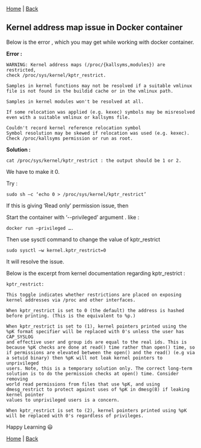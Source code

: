 [Home](https://debbiswal.github.io/Tech-BITE/) \| [Back](https://debbiswal.github.io/Tech-BITE/#docker)  

## Kernel address map issue in Docker container

Below is the error , which you may get while working with docker container.

**Error :**
```shell
WARNING: Kernel address maps (/proc/{kallsyms,modules}) are restricted,
check /proc/sys/kernel/kptr_restrict.

Samples in kernel functions may not be resolved if a suitable vmlinux
file is not found in the buildid cache or in the vmlinux path.

Samples in kernel modules won't be resolved at all.

If some relocation was applied (e.g. kexec) symbols may be misresolved
even with a suitable vmlinux or kallsyms file.

Couldn't record kernel reference relocation symbol
Symbol resolution may be skewed if relocation was used (e.g. kexec).
Check /proc/kallsyms permission or run as root.
```  

**Solution :**
```shell
cat /proc/sys/kernel/kptr_restrict : the output should be 1 or 2.
```  

We have to make it 0.

Try :  
```shell
sudo sh –c ‘echo 0 > /proc/sys/kernel/kptr_restrict’
```  


If this is giving ‘Read only’ permission issue, then

Start the container with ‘--privileged’ argument . like : 
```shell
docker run –privileged ….
```  

Then use sysctl command to change the value of kptr_restrict
```shell
sudo sysctl –w kernel.kptr_restrict=0
```  

It will resolve the issue.  

Below is the excerpt from kernel documentation regarding kptr_restrict :  
```shell
kptr_restrict:

This toggle indicates whether restrictions are placed on exposing kernel addresses via /proc and other interfaces.

When kptr_restrict is set to 0 (the default) the address is hashed before printing. (This is the equivalent to %p.)

When kptr_restrict is set to (1), kernel pointers printed using the %pK format specifier will be replaced with 0's unless the user has CAP_SYSLOG
and effective user and group ids are equal to the real ids. This is because %pK checks are done at read() time rather than open() time, so
if permissions are elevated between the open() and the read() (e.g via a setuid binary) then %pK will not leak kernel pointers to unprivileged
users. Note, this is a temporary solution only. The correct long-term solution is to do the permission checks at open() time. Consider removing
world read permissions from files that use %pK, and using dmesg_restrict to protect against uses of %pK in dmesg(8) if leaking kernel pointer
values to unprivileged users is a concern.

When kptr_restrict is set to (2), kernel pointers printed using %pK will be replaced with 0's regardless of privileges.
```  

Happy Learning :smiley:  

[Home](https://debbiswal.github.io/Tech-BITE/) \| [Back](https://debbiswal.github.io/Tech-BITE/#docker)  
